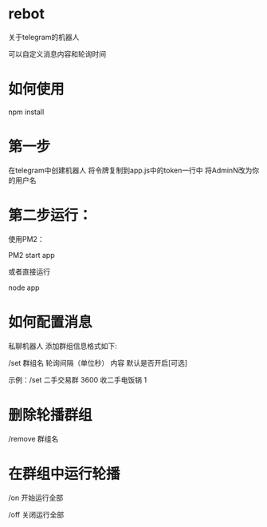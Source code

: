 # rebot

关于telegram的机器人

可以自定义消息内容和轮询时间

# 如何使用

npm install

# 第一步

在telegram中创建机器人
将令牌复制到app.js中的token一行中
将AdminN改为你的用户名

# 第二步运行：

使用PM2：

PM2 start app

或者直接运行

node app

# 如何配置消息

私聊机器人
添加群组信息格式如下:

/set 群组名 轮询间隔（单位秒） 内容 默认是否开启[可选]

示例：/set 二手交易群 3600 收二手电饭锅 1

# 删除轮播群组

/remove 群组名 

# 在群组中运行轮播

/on 开始运行全部

/off 关闭运行全部

